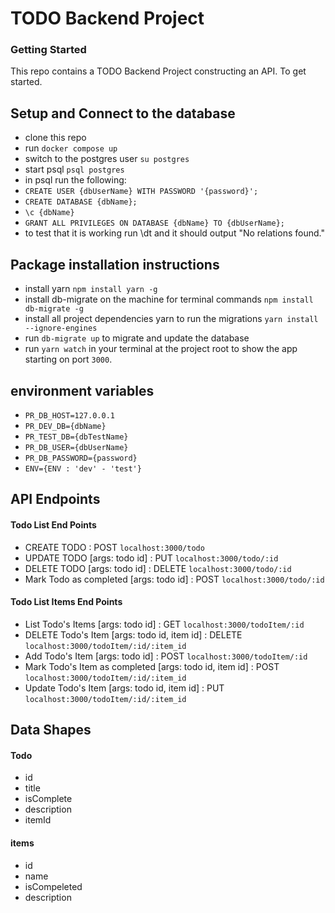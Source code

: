 # TODO Backend Project

### Getting Started

This repo contains a TODO Backend Project constructing an API. To get started.

## Setup and Connect to the database

- clone this repo
- run `docker compose up`
- switch to the postgres user `su postgres`
- start psql `psql postgres`
- in psql run the following:
- `CREATE USER {dbUserName} WITH PASSWORD '{password}';`
- `CREATE DATABASE {dbName};`
- `\c {dbName}`
- `GRANT ALL PRIVILEGES ON DATABASE {dbName} TO {dbUserName};`
- to test that it is working run \dt and it should output "No relations found."

## Package installation instructions

- install yarn `npm install yarn -g`
- install db-migrate on the machine for terminal commands `npm install db-migrate -g`
- install all project dependencies yarn to run the migrations `yarn install --ignore-engines`
- run `db-migrate up` to migrate and update the database
- run `yarn watch` in your terminal at the project root to show the app starting on port `3000`.

## environment variables

- `PR_DB_HOST=127.0.0.1`
- `PR_DEV_DB={dbName}`
- `PR_TEST_DB={dbTestName}`
- `PR_DB_USER={dbUserName}`
- `PR_DB_PASSWORD={password}`
- `ENV={ENV : 'dev' - 'test'}`

## API Endpoints

#### Todo List End Points

- CREATE TODO : POST `localhost:3000/todo`
- UPDATE TODO [args: todo id] : PUT `localhost:3000/todo/:id`
- DELETE TODO [args: todo id] : DELETE `localhost:3000/todo/:id`
- Mark Todo as completed [args: todo id] : POST `localhost:3000/todo/:id`

#### Todo List Items End Points

- List Todo's Items [args: todo id] : GET `localhost:3000/todoItem/:id`
- DELETE Todo's Item [args: todo id, item id] : DELETE `localhost:3000/todoItem/:id/:item_id`
- Add Todo's Item [args: todo id] : POST `localhost:3000/todoItem/:id`
- Mark Todo's Item as completed [args: todo id, item id] : POST `localhost:3000/todoItem/:id/:item_id`
- Update Todo's Item [args: todo id, item id] : PUT `localhost:3000/todoItem/:id/:item_id`

## Data Shapes

#### Todo

- id
- title
- isComplete
- description
- itemId

#### items

- id
- name
- isCompeleted
- description
